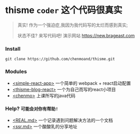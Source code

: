 # thisme ```coder``` 这个代码很真实

> 真实! 作为一个强迫症,我因为我代码写的太烂而感到真实; 
>
> 状态不佳? 来写代码吧! 演示网站 https://new.brageast.com

### Install

``` git clone https://github.com/chenmoand/thisme.git ``` 

### Modules 

* [\<simple-react-app\>](./simple-react-app)  一个简单的 webpack + react启动配置
* [\<thisme-blog-react\>](./thisme-blog-react) 一个为自己而写的react小项目
* [\<chenmo\>](./chenmo) 上课所写的java代码

### Help?  ```可能会对你有帮助!```

*  [\<REAL.md\>](./REAL.md)  一个记录遇到问题解决方法的一个文档
*  [\<ssr.md\>](./doc/ssr.md)  一个酸酸乳的分享地址

